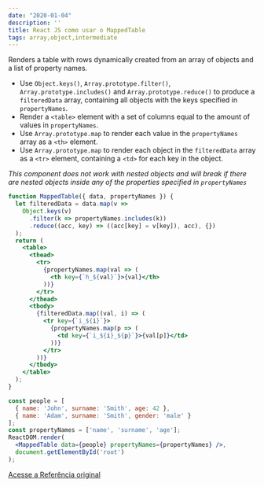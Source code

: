 ```yaml
---
date: "2020-01-04"
description: ''
title: React JS como usar o MappedTable
tags: array,object,intermediate
---
```


Renders a table with rows dynamically created from an array of objects and a list of property names.

- Use `Object.keys()`, `Array.prototype.filter()`, `Array.prototype.includes()` and `Array.prototype.reduce()` to produce a `filteredData` array, containing all objects with the keys specified in `propertyNames`.
- Render a `<table>` element with a set of columns equal to the amount of values in `propertyNames`.
- Use `Array.prototype.map` to render each value in the `propertyNames` array as a `<th>` element.
- Use `Array.prototype.map` to render each object in the `filteredData` array as a `<tr>` element, containing a `<td>` for each key in the object.

_This component does not work with nested objects and will break if there are nested objects inside any of the properties specified in `propertyNames`_

```jsx
function MappedTable({ data, propertyNames }) {
  let filteredData = data.map(v =>
    Object.keys(v)
      .filter(k => propertyNames.includes(k))
      .reduce((acc, key) => ((acc[key] = v[key]), acc), {})
  );
  return (
    <table>
      <thead>
        <tr>
          {propertyNames.map(val => (
            <th key={`h_${val}`}>{val}</th>
          ))}
        </tr>
      </thead>
      <tbody>
        {filteredData.map((val, i) => (
          <tr key={`i_${i}`}>
            {propertyNames.map(p => (
              <td key={`i_${i}_${p}`}>{val[p]}</td>
            ))}
          </tr>
        ))}
      </tbody>
    </table>
  );
}
```

```jsx
const people = [
  { name: 'John', surname: 'Smith', age: 42 },
  { name: 'Adam', surname: 'Smith', gender: 'male' }
];
const propertyNames = ['name', 'surname', 'age'];
ReactDOM.render(
  <MappedTable data={people} propertyNames={propertyNames} />,
  document.getElementById('root')
);
```
[Acesse a Referência original](http://github.com/30-seconds/)
